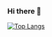 ### Hi there 👋
[![Top Langs](https://github-readme-stats.vercel.app/api/top-langs/?username=DirectKidman&hide=html&layout=compact)](https://github.com/anuraghazra/github-readme-stats)

<!--
**DirectKidman/DirectKidman** is a ✨ _special_ ✨ repository because its `README.md` (this file) appears on your GitHub profile.

Here are some ideas to get you started:

- 🔭 I’m currently working on ...
- 🌱 I’m currently learning ...
- 👯 I’m looking to collaborate on ...
- 🤔 I’m looking for help with ...
- 💬 Ask me about ...
- 📫 How to reach me: ...
- 😄 Pronouns: ...
- ⚡ Fun fact: ...
-->
